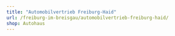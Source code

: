 ```yaml
---
title: "Automobilvertrieb Freiburg-Haid"
url: /freiburg-im-breisgau/automobilvertrieb-freiburg-haid/
shop: Autohaus
---
```

